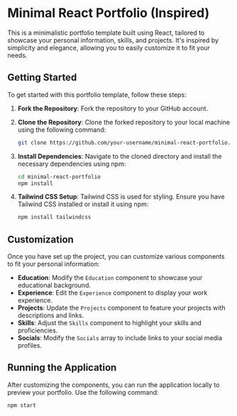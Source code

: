 # Minimal React Portfolio (Inspired)

This is a minimalistic portfolio template built using React, tailored to showcase your personal information, skills, and projects. It's inspired by simplicity and elegance, allowing you to easily customize it to fit your needs.

## Getting Started

To get started with this portfolio template, follow these steps:

1. **Fork the Repository**: Fork the repository to your GitHub account.

2. **Clone the Repository**: Clone the forked repository to your local machine using the following command:

    ```bash
    git clone https://github.com/your-username/minimal-react-portfolio.git
    ```

3. **Install Dependencies**: Navigate to the cloned directory and install the necessary dependencies using npm:

    ```bash
    cd minimal-react-portfolio
    npm install
    ```

4. **Tailwind CSS Setup**: Tailwind CSS is used for styling. Ensure you have Tailwind CSS installed or install it using npm:

    ```bash
    npm install tailwindcss
    ```

## Customization

Once you have set up the project, you can customize various components to fit your personal information:

- **Education**: Modify the `Education` component to showcase your educational background.
- **Experience**: Edit the `Experience` component to display your work experience.
- **Projects**: Update the `Projects` component to feature your projects with descriptions and links.
- **Skills**: Adjust the `Skills` component to highlight your skills and proficiencies.
- **Socials**: Modify the `Socials` array to include links to your social media profiles.

## Running the Application

After customizing the components, you can run the application locally to preview your portfolio. Use the following command:

```bash
npm start
